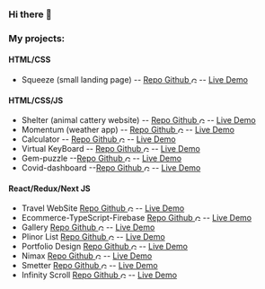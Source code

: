 ### Hi there 👋

### My projects:

#### HTML/CSS
- Squeeze (small landing page) -- [Repo Github <img alt="GitHub" height="10px" src="https://cdn.svgporn.com/logos/github-icon.svg" />](https://github.com/Domask2/squeeze) -- [Live Demo](https://domask2.github.io/squeeze/) 
#### HTML/CSS/JS
- Shelter (animal cattery website) -- [Repo Github <img alt="GitHub" height="10px" src="https://cdn.svgporn.com/logos/github-icon.svg" />](https://github.com/Domask2/shelter) -- [Live Demo](https://rolling-scopes-school.github.io/domask2-JS2020Q3/shelter/pages/main/main.html) 
- Momentum (weather app) -- [Repo Github <img alt="GitHub" height="10px" src="https://cdn.svgporn.com/logos/github-icon.svg" />](https://github.com/Domask2/momentum) -- [Live Demo](https://rolling-scopes-school.github.io/domask2-JS2020Q3/Task2.Momentum/)
- Calculator -- [Repo Github <img alt="GitHub" height="10px" src="https://cdn.svgporn.com/logos/github-icon.svg" />](https://github.com/Domask2/calculator) -- [Live Demo](https://rolling-scopes-school.github.io/domask2-JS2020Q3/Task1.Calculator/)
- Virtual KeyBoard -- [Repo Github <img alt="GitHub" height="10px" src="https://cdn.svgporn.com/logos/github-icon.svg" />](https://github.com/Domask2/virtual-keyboard) -- [Live Demo](https://rolling-scopes-school.github.io/domask2-JS2020Q3/Task3.VirtualKeyboard/)
- Gem-puzzle --[Repo Github <img alt="GitHub" height="10px" src="https://cdn.svgporn.com/logos/github-icon.svg" />](https://github.com/Domask2/gem-puzzle) -- [Live Demo](https://rolling-scopes-school.github.io/domask2-JS2020Q3/gem-puzzle/)
- Covid-dashboard --[Repo Github <img alt="GitHub" height="10px" src="https://cdn.svgporn.com/logos/github-icon.svg" />](https://github.com/Domask2/covid-dashboard) -- [Live Demo](https://rolling-scopes-school.github.io/m1t9-JS2020Q3/covid-dashboard/)

#### React/Redux/Next JS
- Travel WebSite [Repo Github <img alt="GitHub" height="10px" src="https://cdn.svgporn.com/logos/github-icon.svg" />](https://github.com/Domask2/react-website-travel) -- [Live Demo](https://trusting-swanson-597265.netlify.app/)
- Ecommerce-TypeScript-Firebase [Repo Github <img alt="GitHub" height="10px" src="https://cdn.svgporn.com/logos/github-icon.svg" />](https://github.com/Domask2/ecommerce-TS-GQL-FB) -- [Live Demo](https://ecommerce-furniture-fe321.web.app/)
- Gallery [Repo Github <img alt="GitHub" height="10px" src="https://cdn.svgporn.com/logos/github-icon.svg" />](https://github.com/Domask2/perco-gallery) -- [Live Demo](https://sleepy-mclean-30d632.netlify.app/)
- Plinor List [Repo Github <img alt="GitHub" height="10px" src="https://cdn.svgporn.com/logos/github-icon.svg" />](https://github.com/Domask2/https://github.com/Domask2/plinor) -- [Live Demo](https://xenodochial-bhaskara-9673e5.netlify.app/)
- Portfolio Design [Repo Github <img alt="GitHub" height="10px" src="https://cdn.svgporn.com/logos/github-icon.svg" />](https://github.com/Domask2/vera) -- [Live Demo](https://vera-theta.vercel.app/)
- Nimax [Repo Github <img alt="GitHub" height="10px" src="https://cdn.svgporn.com/logos/github-icon.svg" />](https://github.com/Domask2/nimax) -- [Live Demo](https://lighthearted-longma-de32ab.netlify.app/)
- Smetter [Repo Github <img alt="GitHub" height="10px" src="https://cdn.svgporn.com/logos/github-icon.svg" />](https://github.com/Domask2/smetter) -- [Live Demo](https://gleeful-longma-3fa784.netlify.app/)
- Infinity Scroll [Repo Github <img alt="GitHub" height="10px" src="https://cdn.svgporn.com/logos/github-icon.svg" />](https://github.com/Domask2/nag/tree/main) -- [Live Demo](https://tubular-crostata-cada96.netlify.app/)

<!--
**Domask2/Domask2** is a ✨ _special_ ✨ repository because its `README.md` (this file) appears on your GitHub profile.

Here are some ideas to get you started:

- 🔭 I’m currently working on ...
- 🌱 I’m currently learning ...
- 👯 I’m looking to collaborate on ...
- 🤔 I’m looking for help with ...
- 💬 Ask me about ...
- 📫 How to reach me: ...
- 😄 Pronouns: ...
- ⚡ Fun fact: ...
-->

